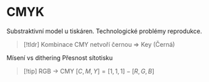# CMYK
Substraktivní model u tiskáren. Technologické problémy reprodukce.

> [!tldr] 
> Kombinace CMY netvoří černou => Key (Černá)

Mísení vs dithering
Přesnost sítotisku

> [!tip] RGB -> CMY
$[C,M,Y] = [1, 1, 1] - [R, G, B]$


